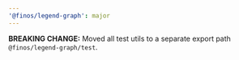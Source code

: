 ```yaml
---
'@finos/legend-graph': major
---
```


**BREAKING CHANGE:** Moved all test utils to a separate export path `@finos/legend-graph/test`.
